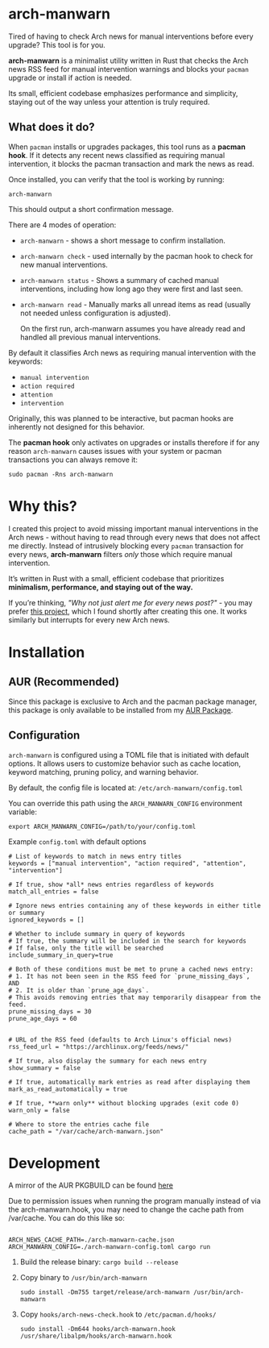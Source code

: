# arch-manwarn

Tired of having to check Arch news for manual interventions before every upgrade? This tool is for you.

**arch-manwarn** is a minimalist utility written in Rust that checks the Arch news RSS feed for manual intervention warnings and blocks your `pacman` upgrade or install if action is needed.

Its small, efficient codebase emphasizes performance and simplicity, staying out of the way unless your attention is truly required.

## What does it do?

When `pacman` installs or upgrades packages, this tool runs as a **pacman hook**. If it detects any recent news classified as requiring manual intervention, it blocks the pacman transaction and mark the news as read.

Once installed, you can verify that the tool is working by running:

```
arch-manwarn
```

This should output a short confirmation message.

There are 4 modes of operation:

-   `arch-manwarn` - shows a short message to confirm installation.
-   `arch-manwarn check` - used internally by the pacman hook to check for new manual interventions.
-   `arch-manwarn status` - Shows a summary of cached manual interventions, including how long ago they were first and last seen.
-   `arch-manwarn read` - Manually marks all unread items as read (usually not needed unless configuration is adjusted).

    On the first run, arch-manwarn assumes you have already read and handled all previous manual interventions.

By default it classifies Arch news as requiring manual intervention with the keywords:

-   `manual intervention`
-   `action required`
-   `attention`
-   `intervention`

Originally, this was planned to be interactive, but pacman hooks are inherently not designed for this behavior.

The **pacman hook** only activates on upgrades or installs therefore if for any reason `arch-manwarn` causes issues with your system or pacman transactions you can always remove it:

```
sudo pacman -Rns arch-manwarn
```

# Why this?

I created this project to avoid missing important manual interventions in the Arch news - without having to read through every news that does not affect me directly.
Instead of intrusively blocking every `pacman` transaction for every news, **arch-manwarn** filters _only_ those which require manual intervention.

It’s written in Rust with a small, efficient codebase that prioritizes **minimalism, performance, and staying out of the way.**

If you’re thinking, _"Why not just alert me for every news post?"_ - you may prefer [this project](https://github.com/bradford-smith94/informant), which I found shortly after creating this one. It works similarly but interrupts for every new Arch news.

# Installation

## AUR (Recommended)

Since this package is exclusive to Arch and the pacman package manager, this package is only available to be installed from my [AUR Package](https://aur.archlinux.org/packages/arch-manwarn).

## Configuration

`arch-manwarn` is configured using a TOML file that is initiated with default options. It allows users to customize behavior such as cache location, keyword matching, pruning policy, and warning behavior.

By default, the config file is located at: `/etc/arch-manwarn/config.toml`

You can override this path using the `ARCH_MANWARN_CONFIG` environment variable:

```
export ARCH_MANWARN_CONFIG=/path/to/your/config.toml
```

Example `config.toml` with default options

```
# List of keywords to match in news entry titles
keywords = ["manual intervention", "action required", "attention", "intervention"]

# If true, show *all* news entries regardless of keywords
match_all_entries = false

# Ignore news entries containing any of these keywords in either title or summary
ignored_keywords = []

# Whether to include summary in query of keywords
# If true, the summary will be included in the search for keywords
# If false, only the title will be searched
include_summary_in_query=true

# Both of these conditions must be met to prune a cached news entry:
# 1. It has not been seen in the RSS feed for `prune_missing_days`, AND
# 2. It is older than `prune_age_days`.
# This avoids removing entries that may temporarily disappear from the feed.
prune_missing_days = 30
prune_age_days = 60


# URL of the RSS feed (defaults to Arch Linux's official news)
rss_feed_url = "https://archlinux.org/feeds/news/"

# If true, also display the summary for each news entry
show_summary = false

# If true, automatically mark entries as read after displaying them
mark_as_read_automatically = true

# If true, **warn only** without blocking upgrades (exit code 0)
warn_only = false

# Where to store the entries cache file
cache_path = "/var/cache/arch-manwarn.json"
```

# Development

A mirror of the AUR PKGBUILD can be found [here](https://github.com/NLion74/arch-manwarn-aur)

Due to permission issues when running the program manually instead of via the arch-manwarn.hook, you may need to change the cache path from /var/cache. You can do this like so:

```

ARCH_NEWS_CACHE_PATH=./arch-manwarn-cache.json ARCH_MANWARN_CONFIG=./arch-manwarn-config.toml cargo run

```

1. Build the release binary:
   `cargo build --release`

2. Copy binary to `/usr/bin/arch-manwarn`

    ```
    sudo install -Dm755 target/release/arch-manwarn /usr/bin/arch-manwarn
    ```

3. Copy `hooks/arch-news-check.hook` to `/etc/pacman.d/hooks/`
    ```
    sudo install -Dm644 hooks/arch-manwarn.hook /usr/share/libalpm/hooks/arch-manwarn.hook
    ```

